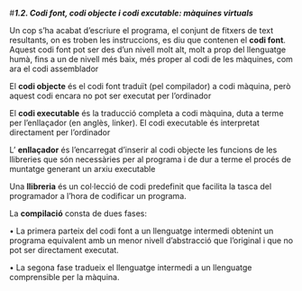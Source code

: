 #___1.2. Codi font, codi objecte i codi excutable: màquines virtuals___

Un cop s’ha acabat d’escriure el programa, el conjunt de fitxers de text
resultants, on es troben les instruccions, es diu que contenen el **codi font**.
Aquest codi font pot ser des d’un nivell molt alt, molt a prop del llenguatge
humà, fins a un de nivell més baix, més proper al codi de les màquines, com
ara el codi assemblador

El **codi objecte** és el codi font traduït (pel compilador) a codi màquina, però
aquest codi encara no pot ser executat per l’ordinador
 
El **codi executable** és la traducció completa a codi màquina, duta a terme per
l’enllaçador (en anglès, linker). El codi executable és interpretat directament
per l’ordinador

L’ **enllaçador** és l’encarregat d’inserir al codi objecte les funcions de les llibreries
que són necessàries per al programa i de dur a terme el procés de muntatge
generant un arxiu executable

Una **llibreria** és un col·lecció de codi predefinit que facilita la tasca del programador
a l’hora de codificar un programa.

La **compilació** consta de dues fases:

• La primera parteix del codi font a un llenguatge intermedi obtenint un
programa equivalent amb un menor nivell d’abstracció que l’original i que
no pot ser directament executat.

• La segona fase tradueix el llenguatge intermedi a un llenguatge comprensible
per la màquina.
